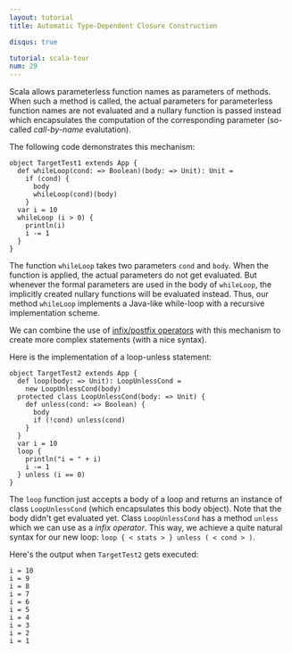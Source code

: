 ```yaml
---
layout: tutorial
title: Automatic Type-Dependent Closure Construction

disqus: true

tutorial: scala-tour
num: 29
---
```


Scala allows parameterless function names as parameters of methods. When such a method is called, the actual parameters for parameterless function names are not evaluated and a nullary function is passed instead which encapsulates the computation of the corresponding parameter (so-called *call-by-name* evalutation).

The following code demonstrates this mechanism:

    object TargetTest1 extends App {
      def whileLoop(cond: => Boolean)(body: => Unit): Unit =
        if (cond) {
          body
          whileLoop(cond)(body)
        }
      var i = 10
      whileLoop (i > 0) {
        println(i)
        i -= 1
      }
    }

The function `whileLoop` takes two parameters `cond` and `body`. When the function is applied, the actual parameters do not get evaluated. But whenever the formal parameters are used in the body of `whileLoop`, the implicitly created nullary functions will be evaluated instead. Thus, our method `whileLoop` implements a Java-like while-loop with a recursive implementation scheme.

We can combine the use of [infix/postfix operators](operators.html) with this mechanism to create more complex statements (with a nice syntax).

Here is the implementation of a loop-unless statement:

    object TargetTest2 extends App {
      def loop(body: => Unit): LoopUnlessCond =
        new LoopUnlessCond(body)
      protected class LoopUnlessCond(body: => Unit) {
        def unless(cond: => Boolean) {
          body
          if (!cond) unless(cond)
        }
      }
      var i = 10
      loop {
        println("i = " + i)
        i -= 1
      } unless (i == 0)
    }
The `loop` function just accepts a body of a loop and returns an instance of class `LoopUnlessCond` (which encapsulates this body object). Note that the body didn't get evaluated yet. Class `LoopUnlessCond` has a method `unless` which we can use as a *infix operator*. This way, we achieve a quite natural syntax for our new loop: `loop { < stats > } unless ( < cond > )`.

Here's the output when `TargetTest2` gets executed:

    i = 10
    i = 9
    i = 8
    i = 7
    i = 6
    i = 5
    i = 4
    i = 3
    i = 2
    i = 1

